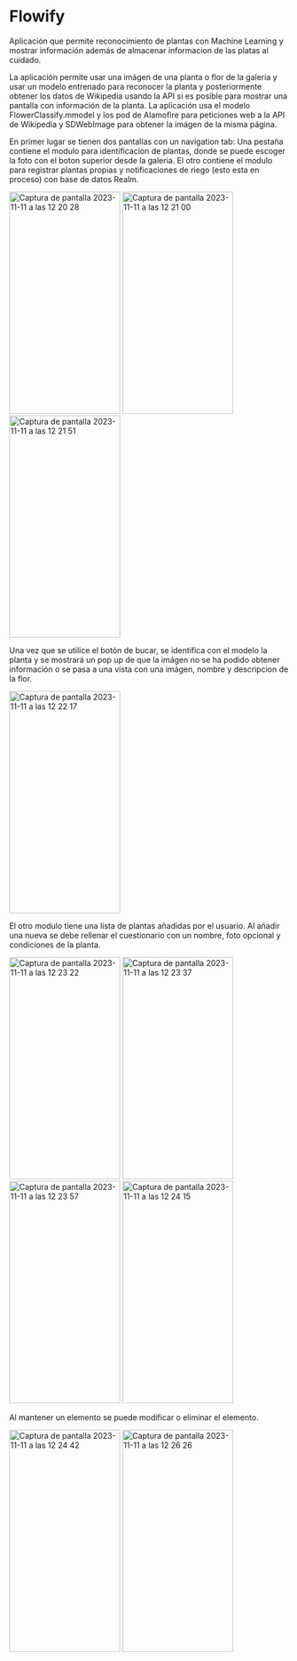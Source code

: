 # Flowify
Aplicación que permite reconocimiento de plantas con Machine Learning y mostrar información además de almacenar informacion de las platas al cuidado.

La aplicación permite usar una imágen de una planta o flor de la galeria y usar un modelo entrenado para reconocer la planta y posteriormente obtener los datos de Wikipedia usando la API si es posible para mostrar una pantalla con información de la planta. La aplicación usa el modelo FlowerClassify.mmodel y los pod de Alamofire para peticiones web a la API de Wikipedia y SDWebImage para obtener la imágen de la misma página.

En primer lugar se tienen dos pantallas con un navigation tab: Una pestaña contiene el modulo para identificacion de plantas, donde se puede escoger la foto con el boton superior desde la galeria. El otro contiene el modulo para registrar plantas propias y notificaciones de riego (esto esta en proceso) con base de datos Realm.  

<img width="200" height="400" alt="Captura de pantalla 2023-11-11 a las 12 20 28" src="https://github.com/jamv0007/Flowify/assets/84525141/7fe2c4af-1fb4-4801-b387-1fcb2a05971b">
<img width="200" height="400" alt="Captura de pantalla 2023-11-11 a las 12 21 00" src="https://github.com/jamv0007/Flowify/assets/84525141/83403e25-ed54-45a3-93d1-dff1fd2e59bc">
<img width="200" height="400" alt="Captura de pantalla 2023-11-11 a las 12 21 51" src="https://github.com/jamv0007/Flowify/assets/84525141/90b8e356-4b38-4fd2-95b9-35e8d70d810c">

Una vez que se utilice el botón de bucar, se identifica con el modelo la planta y se mostrará un pop up de que la imágen no se ha podido obtener información o se pasa a una vista con una imágen, nombre y descripcion de la flor.

<img width="200" height="400" alt="Captura de pantalla 2023-11-11 a las 12 22 17" src="https://github.com/jamv0007/Flowify/assets/84525141/f9e99fbb-83a9-4039-a250-99d5cb6b5ee8">

El otro modulo tiene una lista de plantas añadidas por el usuario. Al añadir una nueva se debe rellenar el cuestionario con un nombre, foto opcional y condiciones de la planta.

<img width="200" height="400" alt="Captura de pantalla 2023-11-11 a las 12 23 22" src="https://github.com/jamv0007/Flowify/assets/84525141/cf0052bc-285b-4315-956a-c3523e116bfd">
<img width="200" height="400" alt="Captura de pantalla 2023-11-11 a las 12 23 37" src="https://github.com/jamv0007/Flowify/assets/84525141/b9aaa174-33ac-4881-9953-40e9a092b1f3">

<img width="200" height="400" alt="Captura de pantalla 2023-11-11 a las 12 23 57" src="https://github.com/jamv0007/Flowify/assets/84525141/a63c0659-2456-4cb9-923c-3e1af7601e0c">
<img width="200" height="400" alt="Captura de pantalla 2023-11-11 a las 12 24 15" src="https://github.com/jamv0007/Flowify/assets/84525141/9a787a3e-0edb-44e9-aaea-a69d0a706ad7">

Al mantener un elemento se puede modificar o eliminar el elemento.

<img width="200" height="400" alt="Captura de pantalla 2023-11-11 a las 12 24 42" src="https://github.com/jamv0007/Flowify/assets/84525141/f3e21a52-9a03-40fa-8931-01bc3e2dfe7a">
<img width="200" height="400" alt="Captura de pantalla 2023-11-11 a las 12 26 26" src="https://github.com/jamv0007/Flowify/assets/84525141/1dbb9682-fee1-4c85-a680-ff4336915218">


